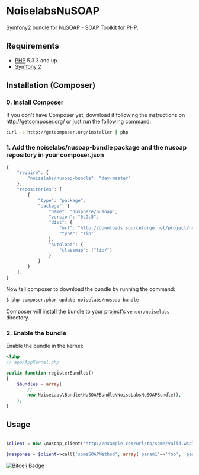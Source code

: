 NoiselabsNuSOAP
===============

[@php]:     http://php.net/                 "PHP: Hypertext Preprocessor"
[@nusoap]:  http://nusoap.sourceforge.net/  "NuSOAP - SOAP Toolkit for PHP"
[@symfony]: http://www.symfony.com/         "High Performance PHP Framework for Web Development"

[Symfony2][@symfony] bundle for [NuSOAP - SOAP Toolkit for PHP][@nusoap].

Requirements
------------

* [PHP][@php] 5.3.3 and up.
* [Symfony 2][@symfony]

Installation (Composer)
-----------------------

### 0. Install Composer

If you don't have Composer yet, download it following the instructions on
http://getcomposer.org/ or just run the following command:

``` bash
curl -s http://getcomposer.org/installer | php
```

### 1. Add the noiselabs/nusoap-bundle package and the nusoap repository in your composer.json

```js
{
    "require": {
        "noiselabs/nusoap-bundle": "dev-master"
    },
    "repositories": [
        {
            "type": "package",
            "package": {
                "name": "nusphere/nusoap",
                "version": "0.9.5",
                "dist": {
                    "url": "http://downloads.sourceforge.net/project/nusoap/nusoap/0.9.5/nusoap-0.9.5.zip",
                    "type": "zip"
                },
                "autoload": {
                    "classmap": ["lib/"]
                }
            }
        }
    ],
}
```
Now tell composer to download the bundle by running the command:

```bash
$ php composer.phar update noiselabs/nusoap-bundle
```

Composer will install the bundle to your project's `vendor/noiselabs` directory.

### 2. Enable the bundle

Enable the bundle in the kernel:

```php
<?php
// app/AppKernel.php

public function registerBundles()
{
    $bundles = array(
        // ...
        new NoiseLabs\Bundle\NuSOAPBundle\NoiseLabsNuSOAPBundle(),
    );
}
```

Usage
-----

```php

$client = new \nusoap_client('http://example.com/url/to/some/valid.wsdl', true);

$response = $client->call('someSOAPMethod', array('param1'=>'foo', 'param2'=>'bar'));
```


[![Bitdeli Badge](https://d2weczhvl823v0.cloudfront.net/noiselabs/noiselabsnusoapbundle/trend.png)](https://bitdeli.com/free "Bitdeli Badge")

